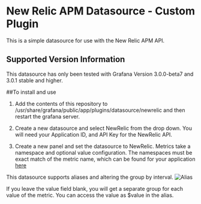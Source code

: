 # New Relic APM Datasource -  Custom Plugin
This is a simple datasource for use with the New Relic APM API. 

## Supported Version Information
This datasource has only been tested with Grafana Version 3.0.0-beta7 and 3.0.1 stable and higher.

##To install and use

1. Add the contents of this repository to /usr/share/grafana/public/app/plugins/datasource/newrelic and then restart the grafana server.

2. Create a new datasource and select NewRelic from the drop down. You will need your Application ID, and API Key for the NewRelic API.

3. Create a new panel and set the datasource to NewRelic. Metrics take a namespace and optional value configuration. The namespaces must be exact match of the metric name, which can be found for your application [here](https://rpm.newrelic.com/api/explore/applications/metric_names)

This datasource supports aliases and altering the group by interval.
![Alias](http://i.imgur.com/sV0bEoA.png)

If you leave the value field blank, you will get a separate group for each value of the metric. You can access the value as $value in the alias.

